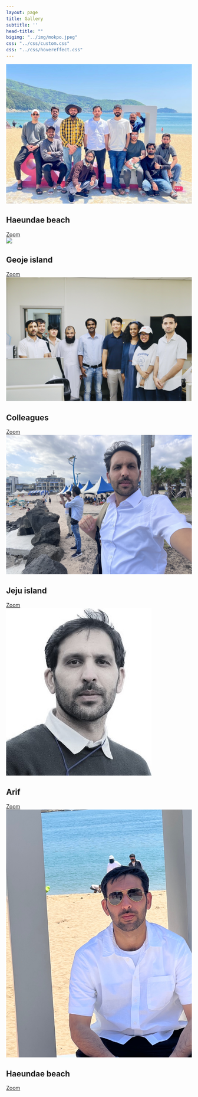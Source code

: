 ```yaml
---
layout: page
title: Gallery
subtitle: ''
head-title: ""
bigimg: "../img/mokpo.jpeg" 
css: "../css/custom.css"
css: "../css/hovereffect.css"
---
```

<div class="row">
    <div class="col-md-3">
      <div class="hovereffect">
          <div class="thumbnail">
              <img class="img-responsive" src="/img/IMG_8751.jpeg">
              <div class="overlay">
                  <h2>Haeundae beach</h2>
                  <a class="info" href="https://arifkhaan.github.io/img/IMG_8751.jpeg">Zoom</a>
              </div>
          </div>
      </div>
  </div>
 <div class="col-md-3">
      <div class="hovereffect">
          <div class="thumbnail">
              <img class="img-responsive" src="/img/IMG_9144.jpeg">
              <div class="overlay">
                  <h2>Geoje island</h2>
                  <a class="info" href="https://arifkhaan.github.io/img/IMG_9144.jpeg">Zoom</a>
              </div>
          </div>
      </div>
  </div>
    <div class="col-md-3">
      <div class="hovereffect">
          <div class="thumbnail">
              <img class="img-responsive" src="/img/IMG_5311.jpeg">
              <div class="overlay">
                  <h2>Colleagues</h2>
                  <a class="info" href="https://arifkhaan.github.io/img/IMG_5311.jpeg">Zoom</a>
              </div>
          </div>
      </div>
  </div>
     <div class="col-md-3">
      <div class="hovereffect">
          <div class="thumbnail">
              <img class="img-responsive" src="/img/IMG_5035.jpeg">
              <div class="overlay">
                  <h2>Jeju island</h2>
                  <a class="info" href="https://arifkhaan.github.io/img/IMG_5035.jpeg">Zoom</a>
              </div>
          </div>
      </div>
  </div>
</div>
<div class="row">
    <div class="col-md-3">
        <div class="hovereffect">
            <div class="thumbnail">
                <img class="img-responsive" src="/img/arif-new2.jpg">
                <div class="overlay">
                    <h2>Arif</h2>
                    <a class="info" href="https://arifkhaan.github.io/img/arif-new2.jpg">Zoom</a>
                </div>
            </div>
        </div>
    </div>
  <div class="col-md-3">
      <div class="hovereffect">
          <div class="thumbnail">
              <img class="img-responsive" src="/img/arifnnew.jpg">
              <div class="overlay">
                  <h2>Haeundae beach</h2>
                  <a class="info" href="https://arifkhaan.github.io/img/arifnnew.jpg">Zoom</a>
              </div>
          </div>
      </div>
  </div>
</div>
